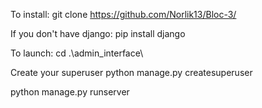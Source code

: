 To install: 
git clone https://github.com/Norlik13/Bloc-3/

If you don't have django:
pip install django

To launch:
cd .\admin_interface\

Create your superuser
python manage.py createsuperuser 

python manage.py runserver 
